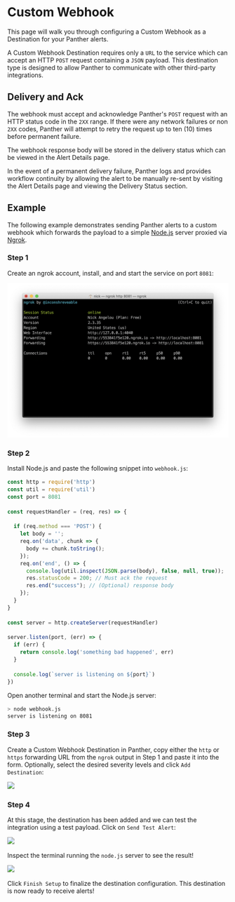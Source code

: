 # Custom Webhook

This page will walk you through configuring a Custom Webhook as a Destination for your Panther alerts.

A Custom Webhook Destination requires only a `URL` to the service which can accept an HTTP `POST` request containing a `JSON` payload. This destination type is designed to allow Panther to communicate with other third-party integrations.

## Delivery and Ack

The webhook must accept and acknowledge Panther's `POST` request with an HTTP status code in the `2XX` range. If there were any network failures or non `2XX` codes, Panther will attempt to retry the request up to ten (10) times before permanent failure.

The webhook response body will be stored in the delivery status which can be viewed in the Alert Details page.

In the event of a permanent delivery failure, Panther logs and provides workflow continuity by allowing the alert to be manually re-sent by visiting the Alert Details page and viewing the Delivery Status section.

## Example

The following example demonstrates sending Panther alerts to a custom webhook which forwards the payload to a simple [Node.js](https://nodejs.org/en/) server proxied via [Ngrok](https://ngrok.com).

### Step 1

Create an ngrok account, install, and and start the service on port `8081`:

![](<../../../.gitbook/assets/webhook1 (1) (1).png>)

### Step 2

Install Node.js and paste the following snippet into `webhook.js`:

```javascript
const http = require('http')
const util = require('util')
const port = 8081

const requestHandler = (req, res) => {

  if (req.method === 'POST') {
    let body = '';
    req.on('data', chunk => {
      body += chunk.toString();
    });
    req.on('end', () => {
      console.log(util.inspect(JSON.parse(body), false, null, true));
      res.statusCode = 200; // Must ack the request
      res.end("success"); // (Optional) response body
    });
  }
}

const server = http.createServer(requestHandler)

server.listen(port, (err) => {
  if (err) {
    return console.log('something bad happened', err)
  }

  console.log(`server is listening on ${port}`)
})
```

Open another terminal and start the Node.js server:

```bash
> node webhook.js
server is listening on 8081
```

### Step 3

Create a Custom Webhook Destination in Panther, copy either the `http` or `https` forwarding URL from the `ngrok` output in Step 1 and paste it into the form. Optionally, select the desired severity levels and click `Add Destination`:

![](<../../../.gitbook/assets/webhook2 (1).png>)

### Step 4

At this stage, the destination has been added and we can test the integration using a test payload. Click on `Send Test Alert`:

![](<../../../.gitbook/assets/webhook3 (1).png>)

Inspect the terminal running the `node.js` server to see the result!

![](<../../../.gitbook/assets/webhook4 (1).png>)

Click `Finish Setup` to finalize the destination configuration. This destination is now ready to receive alerts!
